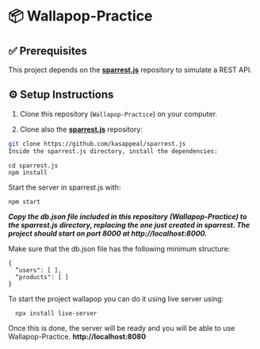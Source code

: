 # 📦 Wallapop-Practice

## ✅ Prerequisites

This project depends on the [**sparrest.js**](https://github.com/kasappeal/sparrest.js) repository to simulate a REST API.

## ⚙️ Setup Instructions

1. Clone this repository (`Wallapop-Practice`) on your computer.

2. Clone also the [**sparrest.js**](https://github.com/kasappeal/sparrest.js) repository:

```bash
git clone https://github.com/kasappeal/sparrest.js
Inside the sparrest.js directory, install the dependencies:
```

```
cd sparrest.js
npm install
```
Start the server in sparrest.js with:

```
npm start
```

***Copy the db.json file included in this repository (Wallapop-Practice) to the sparrest.js directory, replacing the one just created in sparrest. The project should start on port 8000 at http://localhost:8000.***

Make sure that the db.json file has the following minimum structure:

```
{
  “users": [ ],
  “products": [ ]
}
```

To start the project wallapop you can do it using live server using:

```
  npx install live-server
``` 

Once this is done, the server will be ready and you will be able to use Wallapop-Practice. **http://localhost:8080**